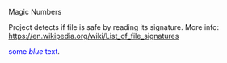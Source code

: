 Magic Numbers

Project detects if file is safe by reading its signature.
More info:
https://en.wikipedia.org/wiki/List_of_file_signatures


<span style="color:blue">some *blue* text</span>.
